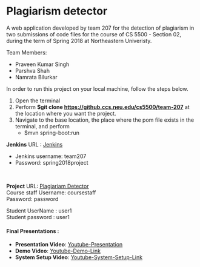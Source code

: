 # Plagiarism detector 

A web application developed by team 207 for the detection of plagiarism in two submissions of code files for the course of CS 5500 - Section 02, during the term of Spring 2018 at Northeastern Univeristy.

Team Members:
* Praveen Kumar Singh
* Parshva Shah
* Namrata Bilurkar

In order to run this project on your local machine, follow the steps below.

1. Open the terminal
2. Perform **$git clone https://github.ccs.neu.edu/cs5500/team-207** at the location where you want the project.
3. Navigate to the base location, the place where the pom file exists in the terminal, and perform
	* $mvn spring-boot:run


**Jenkins** URL : [Jenkins](http://ec2-18-222-73-94.us-east-2.compute.amazonaws.com:8080/)
* Jenkins username: team207
* Password: spring2018project

<br>

**Project** URL: [Plagiariam Detector](http://ec2-52-91-227-186.compute-1.amazonaws.com:8080/#/) <br>
Course staff Username: coursestaff<br>
Password: password

Student UserName : user1 <br>
Student password : user1

#### Final Presentations :
* **Presentation Video**: [Youtube-Presentation](https://youtu.be/NP5hE0cL3ms)
* **Demo Video**: [Youtube-Demo-Link](https://youtu.be/Gw73HDbA7bk)
* **System Setup Video**: [Youtube-System-Setup-Link](https://www.youtube.com/watch?v=IZ_UnOFQHhc)
